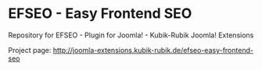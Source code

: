EFSEO - Easy Frontend SEO
=======================

Repository for EFSEO - Plugin for Joomla! - Kubik-Rubik Joomla! Extensions

Project page: http://joomla-extensions.kubik-rubik.de/efseo-easy-frontend-seo